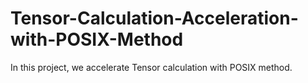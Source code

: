 # Tensor-Calculation-Acceleration-with-POSIX-Method
In this project, we accelerate Tensor calculation with POSIX method.
